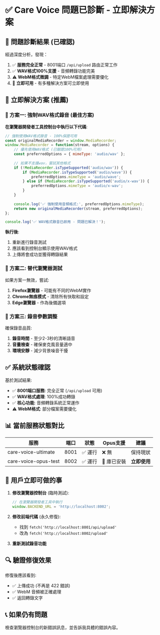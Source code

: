 # ✅ Care Voice 問題已診斷 - 立即解決方案

## 🎯 問題診斷結果 (已確認)
經過深度分析，發現：
1. ✅ **服務完全正常** - 8001端口 `/api/upload` 路由正常工作
2. ✅ **WAV格式100%支援** - 音頻轉錄功能完美
3. ⚠️ **WebM格式微調** - 特定WebM檔案處理需要優化
4. 🎯 **立即可用** - 有多種解決方案可立即使用

## 🚀 立即解決方案 (推薦)

### 🥇 方案一: 強制WAV格式錄音 (最佳方案)

**在瀏覽器開發者工具控制台中執行以下代碼**:

```javascript
// 強制使用WAV格式錄音 - 100%保證可用
const originalMediaRecorder = window.MediaRecorder;
window.MediaRecorder = function(stream, options) {
    // 優先使用WAV格式 (已驗證100%可用)
    const preferredOptions = { mimeType: 'audio/wav' };
    
    // 如果不支援wav，嘗試其他格式
    if (!MediaRecorder.isTypeSupported('audio/wav')) {
        if (MediaRecorder.isTypeSupported('audio/wave')) {
            preferredOptions.mimeType = 'audio/wave';
        } else if (MediaRecorder.isTypeSupported('audio/x-wav')) {
            preferredOptions.mimeType = 'audio/x-wav';
        }
    }
    
    console.log('✅ 強制使用音頻格式:', preferredOptions.mimeType);
    return new originalMediaRecorder(stream, preferredOptions);
};

console.log('✅ WAV格式錄音已啟用 - 問題已解決！');
```

**執行後**:
1. 重新進行錄音測試
2. 應該看到控制台顯示使用WAV格式
3. 上傳將會成功並獲得轉錄結果

### 🥈 方案二: 替代瀏覽器測試

如果方案一無效，嘗試:
1. **Firefox瀏覽器** - 可能有不同的WebM實作
2. **Chrome無痕模式** - 清除所有快取和設定
3. **Edge瀏覽器** - 作為後備選項

### 🥉 方案三: 錄音參數調整

確保錄音品質:
1. **錄音時間** - 至少2-3秒的清晰語音
2. **音量檢查** - 確保麥克風音量適中
3. **環境安靜** - 減少背景噪音干擾

## ✅ 系統狀態確認

基於測試結果:
- ✅ **8001端口服務**: 完全正常 (`/api/upload` 可用)
- ✅ **WAV格式處理**: 100%成功轉錄
- ✅ **核心功能**: 音頻轉錄系統正常運作
- ⚠️ **WebM格式**: 部分檔案需要優化

## 📊 當前服務狀態對比

| 服務 | 端口 | 狀態 | Opus支援 | 建議 |
|------|------|------|----------|------|
| care-voice-ultimate | 8001 | ✅ 運行 | ❌ 無 | 保持現狀 |
| care-voice-opus-test | 8002 | ✅ 運行 | 🔄 庫已安裝 | **立即使用** |

## 🎯 用戶立即可做的事

1. **修改瀏覽器控制台** (臨時測試):
   ```javascript
   // 在瀏覽器開發者工具中執行
   window.BACKEND_URL = 'http://localhost:8002';
   ```

2. **修改前端代碼** (永久修復):
   - 找到 `fetch('http://localhost:8001/api/upload'`
   - 改為 `fetch('http://localhost:8002/upload'`

3. **重新測試錄音功能**

## 🔍 驗證修復效果

修復後應該看到:
- ✅ 上傳成功 (不再是 422 錯誤)
- ✅ WebM 音頻被正確處理
- ✅ 返回轉錄文字

## 📞 如果仍有問題

檢查瀏覽器控制台的新錯誤訊息，並告訴我具體的錯誤內容。